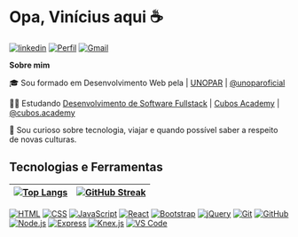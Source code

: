 
# Opa, Vinícius aqui ☕

[![linkedin](https://img.shields.io/badge/linkedin-0A66C2?style=for-the-badge&logo=linkedin&logoColor=white)](https://www.linkedin.com/in/viniccius/) [![Perfil](https://img.shields.io/static/v1?label=&message=Rocketseat&color=7159c1&style=for-the-badge&logo=htmx)](https://app.rocketseat.com.br/me/vinicciusdev) [![Gmail](https://img.shields.io/badge/Gmail-D14836?style=for-the-badge&logo=gmail&logoColor=white)](mailto:vinicciusdev@gmail.com)

__Sobre mim__

🎓 Sou formado em Desenvolvimento Web pela | [UNOPAR](https://www.unopar.com.br/) | [@unoparoficial](https://www.instagram.com/unoparoficial/?hl=en)

👩‍💻 Estudando [Desenvolvimento de Software Fullstack](https://cubos.academy/cursos/desenvolvimento-de-software) | [Cubos Academy](https://cubos.academy/) | [@cubos.academy](https://www.instagram.com/cubos.academy/)

🔎 Sou curioso sobre tecnologia, viajar e quando possível saber a respeito de novas culturas.
## Tecnologias e Ferramentas

| [![Top Langs](https://github-readme-stats.vercel.app/api/top-langs/?username=viniccius-dev&layout=compact&theme=midnight-purple)](https://github.com/anuraghazra/github-readme-stats) | [![GitHub Streak](https://streak-stats.demolab.com/?user=viniccius-dev&theme=midnight-purple)](https://git.io/streak-stats) |
|---|---|

[![HTML](https://img.shields.io/badge/HTML5-191970?style=for-the-badge&logo=html5&logoColor=white)](https://developer.mozilla.org/en-US/docs/Web/HTML) [![CSS](https://img.shields.io/badge/CSS3-191970?style=for-the-badge&logo=css3&logoColor=white)](https://developer.mozilla.org/en-US/docs/Web/CSS) [![JavaScript](https://img.shields.io/badge/JavaScript-191970?style=for-the-badge&logo=javascript&logoColor=white)](https://developer.mozilla.org/en-US/docs/Web/JavaScript) [![React](https://img.shields.io/badge/React-191970?style=for-the-badge&logo=react&logoColor=white)](https://developer.mozilla.org/en-US/docs/Web/React) [![Bootstrap](https://img.shields.io/badge/Bootstrap-191970?style=for-the-badge&logo=bootstrap&logoColor=white)](https://getbootstrap.com/) [![jQuery](https://img.shields.io/badge/jQuery-191970?style=for-the-badge&logo=jquery&logoColor=white)](https://jquery.com/) [![Git](https://img.shields.io/badge/Git-191970?style=for-the-badge&logo=git&logoColor=white)](https://git-scm.com/) [![GitHub](https://img.shields.io/badge/GitHub-191970?style=for-the-badge&logo=github&logoColor=white)](https://github.com/) [![Node.js](https://img.shields.io/badge/Node.js-191970?style=for-the-badge&logo=node.js&logoColor=white)](https://nodejs.org/) [![Express](https://img.shields.io/badge/Express-191970?style=for-the-badge&logo=express&logoColor=white)](https://expressjs.com/) [![Knex.js](https://img.shields.io/badge/Knex.js-191970?style=for-the-badge&logo=knex.js&logoColor=white)](http://knexjs.org/) [![VS Code](https://img.shields.io/badge/VS_Code-191970?style=for-the-badge&logo=visual-studio-code&logoColor=white)](https://code.visualstudio.com/)
